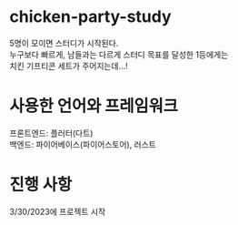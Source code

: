 # chicken-party-study
5명이 모이면 스터디가 시작된다.<br>
누구보다 빠르게, 남들과는 다르게 스터디 목표를 달성한 1등에게는<br>
치킨 기프티콘 세트가 주어지는데...!<br>

# 사용한 언어와 프레임워크
프론트엔드: 플러터(다트)<br>
백엔드: 파이어베이스(파이어스토어), 러스트<br>

# 진행 사항
3/30/2023에 프로젝트 시작<br>
